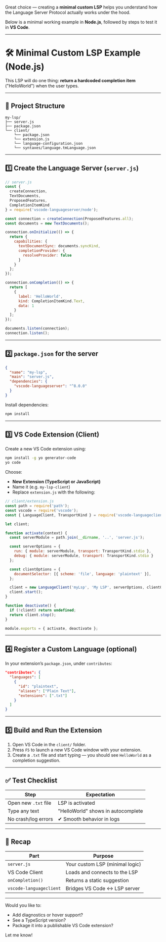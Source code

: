 Great choice — creating a **minimal custom LSP** helps you understand how the Language Server Protocol actually works under the hood.

Below is a minimal working example in **Node.js**, followed by steps to test it in **VS Code**.

---

# 🛠️ Minimal Custom LSP Example (Node.js)

This LSP will do one thing: **return a hardcoded completion item** ("HelloWorld") when the user types.

---

## 📁 Project Structure

```
my-lsp/
├── server.js
├── package.json
└── client/
    └── package.json
    └── extension.js
    └── language-configuration.json
    └── syntaxes/language.tmLanguage.json
```

---

## 1️⃣ Create the Language Server (`server.js`)

```js
// server.js
const {
  createConnection,
  TextDocuments,
  ProposedFeatures,
  CompletionItemKind
} = require('vscode-languageserver/node');

const connection = createConnection(ProposedFeatures.all);
const documents = new TextDocuments();

connection.onInitialize(() => {
  return {
    capabilities: {
      textDocumentSync: documents.syncKind,
      completionProvider: {
        resolveProvider: false
      }
    }
  };
});

connection.onCompletion(() => {
  return [
    {
      label: 'HelloWorld',
      kind: CompletionItemKind.Text,
      data: 1
    }
  ];
});

documents.listen(connection);
connection.listen();
```

---

## 2️⃣ `package.json` for the server

```json
{
  "name": "my-lsp",
  "main": "server.js",
  "dependencies": {
    "vscode-languageserver": "^8.0.0"
  }
}
```

Install dependencies:

```bash
npm install
```

---

## 3️⃣ VS Code Extension (Client)

Create a new VS Code extension using:

```bash
npm install -g yo generator-code
yo code
```

Choose:

* **New Extension (TypeScript or JavaScript)**
* Name it (e.g. `my-lsp-client`)
* Replace `extension.js` with the following:

```js
// client/extension.js
const path = require('path');
const vscode = require('vscode');
const { LanguageClient, TransportKind } = require('vscode-languageclient/node');

let client;

function activate(context) {
  const serverModule = path.join(__dirname, '..', 'server.js');

  const serverOptions = {
    run: { module: serverModule, transport: TransportKind.stdio },
    debug: { module: serverModule, transport: TransportKind.stdio }
  };

  const clientOptions = {
    documentSelector: [{ scheme: 'file', language: 'plaintext' }],
  };

  client = new LanguageClient('myLsp', 'My LSP', serverOptions, clientOptions);
  client.start();
}

function deactivate() {
  if (!client) return undefined;
  return client.stop();
}

module.exports = { activate, deactivate };
```

---

## 4️⃣ Register a Custom Language (optional)

In your extension’s `package.json`, under `contributes`:

```json
"contributes": {
  "languages": [
    {
      "id": "plaintext",
      "aliases": ["Plain Text"],
      "extensions": [".txt"]
    }
  ]
}
```

---

## 5️⃣ Build and Run the Extension

1. Open VS Code in the `client/` folder.
2. Press `F5` to launch a new VS Code window with your extension.
3. Create a `.txt` file and start typing — you should see `HelloWorld` as a completion suggestion.

---

## ✅ Test Checklist

| Step                 | Expectation                        |
| -------------------- | ---------------------------------- |
| Open new `.txt` file | LSP is activated                   |
| Type any text        | "HelloWorld" shows in autocomplete |
| No crash/log errors  | ✔ Smooth behavior in logs          |

---

## 📌 Recap

| Part                    | Purpose                         |
| ----------------------- | ------------------------------- |
| `server.js`             | Your custom LSP (minimal logic) |
| VS Code Client          | Loads and connects to the LSP   |
| `onCompletion()`        | Returns a static suggestion     |
| `vscode-languageclient` | Bridges VS Code ↔ LSP server    |

---

Would you like to:

* Add diagnostics or hover support?
* See a TypeScript version?
* Package it into a publishable VS Code extension?

Let me know!
